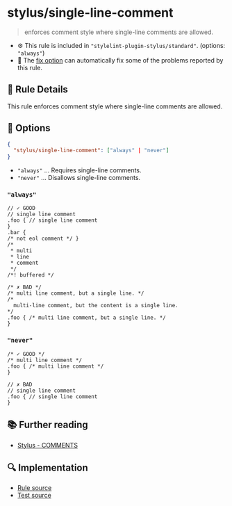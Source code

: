 # stylus/single-line-comment

> enforces comment style where single-line comments are allowed.

- :gear: This rule is included in `"stylelint-plugin-stylus/standard"`. (options: `"always"`)
- :wrench: The [fix option](https://stylelint.io/user-guide/usage/options#fix) can automatically fix some of the problems reported by this rule.

## :book: Rule Details

This rule enforces comment style where single-line comments are allowed.

## :wrench: Options

```json
{
  "stylus/single-line-comment": ["always" | "never"]
}
```

- `"always"` ... Requires single-line comments.
- `"never"` ... Disallows single-line comments.

### `"always"`

```styl
// ✓ GOOD
// single line comment
.foo { // single line comment
}
.bar {
/* not eol comment */ }
/*
 * multi
 * line
 * comment
 */
/*! buffered */

/* ✗ BAD */
/* multi line comment, but a single line. */
/*
  multi-line comment, but the content is a single line.
*/
.foo { /* multi line comment, but a single line. */
}
```

### `"never"`

```styl
/* ✓ GOOD */
/* multi line comment */
.foo { /* multi line comment */
}

// ✗ BAD
// single line comment
.foo { // single line comment
}
```

## :books: Further reading

- [Stylus - COMMENTS]

[Stylus - COMMENTS]: https://stylus-lang.com/docs/comments.html

## :mag: Implementation

- [Rule source](https://github.com/ota-meshi/stylelint-plugin-stylus/blob/master/lib/rules/single-line-comment.js)
- [Test source](https://github.com/ota-meshi/stylelint-plugin-stylus/blob/master/tests/lib/rules/single-line-comment.js)

